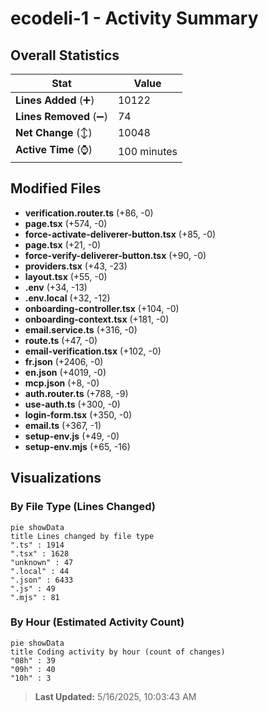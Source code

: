 # ecodeli-1 - Activity Summary 

## Overall Statistics

| Stat                   | Value                                                             |
| ---------------------- | ----------------------------------------------------------------- |
| **Lines Added** (➕)   | 10122                                          |
| **Lines Removed** (➖) | 74                                        |
| **Net Change** (↕)    | 10048                |
| **Active Time** (⌚)   | 100 minutes |


## Modified Files
- **verification.router.ts** (+86, -0)
- **page.tsx** (+574, -0)
- **force-activate-deliverer-button.tsx** (+85, -0)
- **page.tsx** (+21, -0)
- **force-verify-deliverer-button.tsx** (+90, -0)
- **providers.tsx** (+43, -23)
- **layout.tsx** (+55, -0)
- **.env** (+34, -13)
- **.env.local** (+32, -12)
- **onboarding-controller.tsx** (+104, -0)
- **onboarding-context.tsx** (+181, -0)
- **email.service.ts** (+316, -0)
- **route.ts** (+47, -0)
- **email-verification.tsx** (+102, -0)
- **fr.json** (+2406, -0)
- **en.json** (+4019, -0)
- **mcp.json** (+8, -0)
- **auth.router.ts** (+788, -9)
- **use-auth.ts** (+300, -0)
- **login-form.tsx** (+350, -0)
- **email.ts** (+367, -1)
- **setup-env.js** (+49, -0)
- **setup-env.mjs** (+65, -16)

## Visualizations

### By File Type (Lines Changed)

```mermaid
pie showData
title Lines changed by file type
".ts" : 1914
".tsx" : 1628
"unknown" : 47
".local" : 44
".json" : 6433
".js" : 49
".mjs" : 81
```

### By Hour (Estimated Activity Count)

```mermaid
pie showData
title Coding activity by hour (count of changes)
"08h" : 39
"09h" : 40
"10h" : 3
```


> **Last Updated:** 5/16/2025, 10:03:43 AM